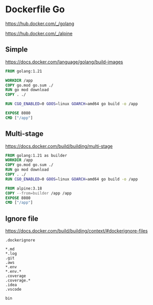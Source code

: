# Dockerfile Go

https://hub.docker.com/_/golang

https://hub.docker.com/_/alpine

## Simple

https://docs.docker.com/language/golang/build-images

```Dockerfile
FROM golang:1.21

WORKDIR /app
COPY go.mod go.sum ./
RUN go mod download
COPY . ./

RUN CGO_ENABLED=0 GOOS=linux GOARCH=amd64 go build -o /app

EXPOSE 8080
CMD ["/app"]
```

## Multi-stage

https://docs.docker.com/build/building/multi-stage

```Dockerfile
FROM golang:1.21 as builder
WORKDIR /app
COPY go.mod go.sum ./
RUN go mod download
COPY . ./
RUN CGO_ENABLED=0 GOOS=linux GOARCH=amd64 go build -o /app

FROM alpine:3.18
COPY --from=builder /app /app
EXPOSE 8080
CMD ["/app"]
```

## Ignore file

https://docs.docker.com/build/building/context/#dockerignore-files

`.dockerignore`
```
*.md
*.log
.git
.aws
*.env
*.env.*
.coverage
.coverage.*
.idea
.vscode

bin
```
